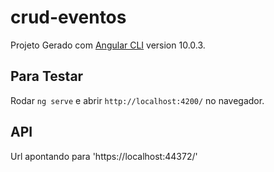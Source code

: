 # crud-eventos

Projeto Gerado com [Angular CLI](https://github.com/angular/angular-cli) version 10.0.3.

## Para Testar

Rodar `ng serve` e abrir `http://localhost:4200/` no navegador.

## API

Url apontando para 'https://localhost:44372/'
